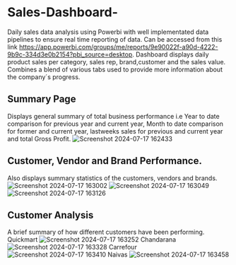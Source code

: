 # Sales-Dashboard-
Daily sales data analysis using Powerbi with well implementated data pipelines to ensure real time reporting of data. Can be accessed from this link https://app.powerbi.com/groups/me/reports/9e90022f-a90d-4222-9b9c-334d3e0b2154?pbi_source=desktop.
Dashboard displays daily product sales per category, sales rep, brand,customer and the sales value.
Combines a blend of various tabs used to provide more information about the company´s progress.
## Summary Page
Displays general summary of total business performance i.e Year to date comparison for previous year and current year, Month to date comparison for former and current year, lastweeks sales for previous and current year and total Gross Profit.
![Screenshot 2024-07-17 162433](https://github.com/user-attachments/assets/04af6429-abcc-45a6-9994-9d547dd01c20)
## Customer, Vendor and Brand Performance.
Also displays summary statistics of the customers, vendors and brands.
![Screenshot 2024-07-17 163002](https://github.com/user-attachments/assets/906f1724-b4bd-49fc-9c09-a1ce01623470)
![Screenshot 2024-07-17 163049](https://github.com/user-attachments/assets/6f11b0a7-4179-4e10-8767-dc9a1b5c8504)
![Screenshot 2024-07-17 163126](https://github.com/user-attachments/assets/85d307ed-10c2-4b54-b297-b893299d9760)
## Customer Analysis
A brief summary of how different customers have been performing.
Quickmart
![Screenshot 2024-07-17 163252](https://github.com/user-attachments/assets/ed566466-d90f-4d27-8ee0-9135bb679f44)
Chandarana
![Screenshot 2024-07-17 163328](https://github.com/user-attachments/assets/aa70f9c3-9568-4e80-84d6-20334a162cb3)
Carrefour
![Screenshot 2024-07-17 163410](https://github.com/user-attachments/assets/fbc29bba-baea-4a9f-996d-33250c0b19bb)
Naivas
![Screenshot 2024-07-17 163458](https://github.com/user-attachments/assets/bd24e1da-6f18-4763-ac36-ba11a78191ee)
